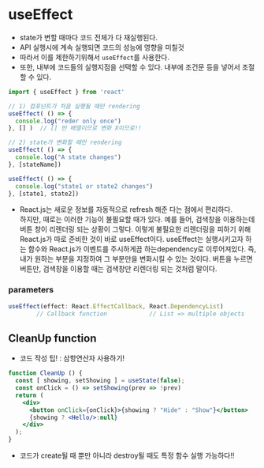 # useEffect
- state가 변할 때마다 코드 전체가 다 재실행된다.
- API 실행시에 계속 실행되면 코드의 성능에 영향을 미칠것
- 따라서 이를 제한하기위해서 ```useEffect```를 사용한다.
- 또한, 내부에 코드들의 실행지점을 선택할 수 있다.
내부에 조건문 등을 넣어서 조절할 수 있다.
```jsx
import { useEffect } from 'react'

// 1) 컴포넌트가 처음 실행될 때만 rendering
useEffect( () => {
  console.log("reder only once")
}, [] )  // [] 빈 배열이므로 변화 X이므로!!

// 2) state가 변화할 때만 rendering
useEffect( () => {
  console.log("A state changes")
}, [stateName])

useEffect( () => {
  console.log("state1 or state2 changes")
}, [state1, state2])
```
- React.js는 새로운 정보를 자동적으로 refresh 해준 다는 점에서 편리하다.  
하지만, 때로는 이러한 기능이 불필요할 때가 있다.
예를 들어, 검색창을 이용하는데 버튼 창이 리렌더링 되는 상황이 그렇다.
이렇게 불필요한 리렌더링을 피하기 위해 React.js가 따로 준비한 것이 바로 useEffect이다.
useEffect는 실행시키고자 하는 함수와 React.js가 이벤트를 주시하게끔 하는dependency로 이루어져있다. 즉, 내가 원하는 부분을 지정하여 그 부분만을 변화시킬 수 있는 것이다.
버튼을 누르면 버튼만, 검색창을 이용할 때는 검색창만 리렌더링 되는 것처럼 말이다.
### parameters
```jsx
useEffect(effect: React.EffectCallback, React.DependencyList)
        // Callback function            // List => multiple objects
```

## CleanUp function
- 코드 작성 팁! : 삼항연산자 사용하기!
```jsx
function CleanUp () {
  const [ showing, setShowing ] = useState(false);
  const onClick = () => setShowing(prev => !prev)
  return (
    <div>
      <button onClick={onClick}>{showing ? "Hide" : "Show"}</button>
      {showing ? <Hello/>:null} 
    </div>
  );
}
```
- 코드가 create될 때 뿐만 아니라 destroy될 때도 특정 함수 실행 가능하다!!

```jsx

```